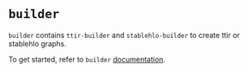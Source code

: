 # `builder`

`builder` contains `ttir-builder` and `stablehlo-builder` to create ttir or stablehlo graphs.

To get started, refer to `builder` [documentation](../../docs/src/builder/).
